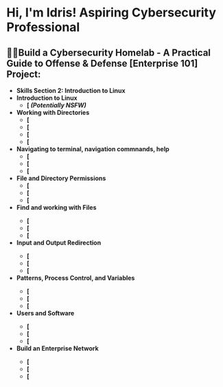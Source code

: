<h1>Hi, I'm Idris! Aspiring Cybersecurity Professional</a>

<h2>👨‍💻Build a Cybersecurity Homelab - A Practical Guide to Offense & Defense [Enterprise 101]
  Project:</h2>
  
- <b>Skills Section 2: Introduction to Linux   
- <b>Introduction to Linux</b>
  - [ <b><i>(Potentially NSFW)</b></i>
- <b>Working with Directories </b>
  - [
  - [
  - [
  - [
- <b>Navigating to terminal, navigation commnands, help</b>
  - [
  - [
  - [
- <b>File and Directory Permissions</b>
  - [
  - [
  - [
- <b>Find and working with Files<b>
  - [
  - [
  - [
- <b>Input and Output Redirection<b>
  - [
  - [
  - [
- <b>Patterns, Process Control, and Variables<b>
  - [
  - [
  - [
- <b>Users and Software<b>
  - [
  - [
  - [
- <b>Build an Enterprise Network<b>
  - [
  - [
  - [
<h2></h2>

